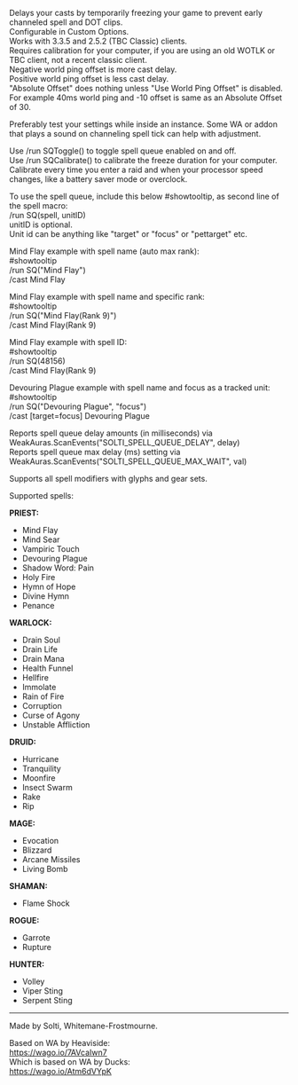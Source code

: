 Delays your casts by temporarily freezing your game to prevent early channeled spell and DOT clips.  
Configurable in Custom Options.  
Works with 3.3.5 and 2.5.2 (TBC Classic) clients.  
Requires calibration for your computer, if you are using an old WOTLK or TBC client, not a recent classic client.  
Negative world ping offset is more cast delay.  
Positive world ping offset is less cast delay.  
"Absolute Offset" does nothing unless "Use World Ping Offset" is disabled.  
For example 40ms world ping and -10 offset is same as an Absolute Offset of 30.

Preferably test your settings while inside an instance. Some WA or addon that plays a sound on channeling spell tick can help with adjustment.

Use /run SQToggle() to toggle spell queue enabled on and off.  
Use /run SQCalibrate() to calibrate the freeze duration for your computer.  
Calibrate every time you enter a raid and when your processor speed changes, like a battery saver mode or overclock.

To use the spell queue, include this below #showtooltip, as second line of the spell macro:  
/run SQ(spell, unitID)  
unitID is optional.  
Unit id can be anything like "target" or "focus" or "pettarget" etc.

Mind Flay example with spell name (auto max rank):  
#showtooltip  
/run SQ("Mind Flay")  
/cast Mind Flay

Mind Flay example with spell name and specific rank:  
#showtooltip  
/run SQ("Mind Flay(Rank 9)")  
/cast Mind Flay(Rank 9)

Mind Flay example with spell ID:  
#showtooltip  
/run SQ(48156)  
/cast Mind Flay(Rank 9)

Devouring Plague example with spell name and focus as a tracked unit:  
#showtooltip  
/run SQ("Devouring Plague", "focus")  
/cast [target=focus] Devouring Plague

Reports spell queue delay amounts (in milliseconds) via WeakAuras.ScanEvents("SOLTI_SPELL_QUEUE_DELAY", delay)  
Reports spell queue max delay (ms) setting via WeakAuras.ScanEvents("SOLTI_SPELL_QUEUE_MAX_WAIT", val)

Supports all spell modifiers with glyphs and gear sets.

Supported spells:

**PRIEST:**

- Mind Flay
- Mind Sear
- Vampiric Touch
- Devouring Plague
- Shadow Word: Pain
- Holy Fire
- Hymn of Hope
- Divine Hymn
- Penance

**WARLOCK:**

- Drain Soul
- Drain Life
- Drain Mana
- Health Funnel
- Hellfire
- Immolate
- Rain of Fire
- Corruption
- Curse of Agony
- Unstable Affliction

**DRUID:**

- Hurricane
- Tranquility
- Moonfire
- Insect Swarm
- Rake
- Rip

**MAGE:**

- Evocation
- Blizzard
- Arcane Missiles
- Living Bomb

**SHAMAN:**

- Flame Shock

**ROGUE:**

- Garrote
- Rupture

**HUNTER:**

- Volley
- Viper Sting
- Serpent Sting

---

Made by Solti, Whitemane-Frostmourne.

Based on WA by Heaviside:  
https://wago.io/7AVcaIwn7  
Which is based on WA by Ducks:  
https://wago.io/Atm6dVYpK
